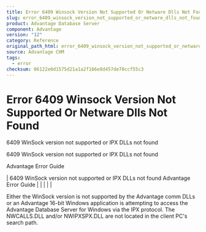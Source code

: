 ```yaml
---
title: Error 6409 Winsock Version Not Supported Or Netware Dlls Not Found
slug: error_6409_winsock_version_not_supported_or_netware_dlls_not_found
product: Advantage Database Server
component: Advantage
version: "12"
category: Reference
original_path_html: error_6409_winsock_version_not_supported_or_netware_dlls_not_found.htm
source: Advantage CHM
tags:
  - error
checksum: 06122e0d1575d21a1a2f166e8d457de70ccf55c3
---
```


# Error 6409 Winsock Version Not Supported Or Netware Dlls Not Found

6409 WinSock version not supported or IPX DLLs not found

6409 WinSock version not supported or IPX DLLs not found

Advantage Error Guide

| 6409 WinSock version not supported or IPX DLLs not found  Advantage Error Guide |  |  |  |  |

Either the WinSock version is not supported by the Advantage comm DLLs or an Advantage 16-bit Windows application is attempting to access the Advantage Database Server for Windows via the IPX protocol. The NWCALLS.DLL and/or NWIPXSPX.DLL are not located in the client PC's search path.
